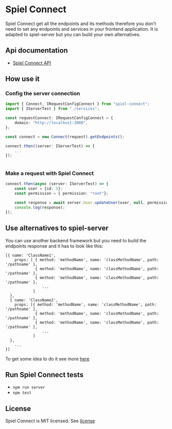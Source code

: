 # Spiel Connect

Spiel Connect get all the endpoints and its methods therefore you don't need to set any endpoints and services in your frontend application. It is adapted to spiel-server but you can build your own alternatives.

## Api documentation

* [Spiel Connect API](https://spieljs.github.io/spiel-connect/)

## How use it

### Config the server connection

```typescript
import { Connect, IRequestConfigConnect } from "spiel-connect";
import { IServerTest } from "./services";

const requestConnect: IRequestConfigConnect = {
    domain: "http://localhost:3000",
};

const connect = new Connect(request).getEndpoints();

connect.then((server: IServerTest) => {
    ...
});
    
```

### Make a request with Spiel Connect
```typescript
connect.then(async (server: IServerTest) => {
    const user = {id: 5};
    const permission = { permission: "root"};

    const response = await server.User.updateUser(user, null, permission);
    console.log(response);
});
```

## Use alternatives to spiel-server
You can use another backend framework but you need to build the endpoints response and it has to look like this:
```
[{ name: 'ClassName1',
    props: [ { method: 'methodName', name: 'classMethodName', path: '/pathname' },
             { method: 'methodName', name: 'classMethodName', path: '/pathname' },
             { method: 'methodName', name: 'classMethodName', path: '/pathname' },
                ...
            ]
  },
  { name: 'ClassName2',
    props: [{ method: 'methodName', name: 'classMethodName', path: '/pathname' },
             { method: 'methodName', name: 'classMethodName', path: '/pathname' },
             { method: 'methodName', name: 'classMethodName', path: '/pathname' },
                ... 
            ]
  },
    ...
}]
```
To get some idea to do it see more [here](https://github.com/spieljs/spiel-server/blob/master/src/server/set-router.ts)

## Run Spiel Connect tests
* `npm run server`
* `npm test`

## License
Spiel Connect is MIT licensed. See [license](LICENSE)
